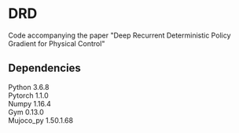 # DRD
Code accompanying the paper "Deep Recurrent Deterministic Policy Gradient for Physical Control"  
## Dependencies
Python 3.6.8  
Pytorch 1.1.0  
Numpy 1.16.4  
Gym 0.13.0  
Mujoco_py 1.50.1.68
